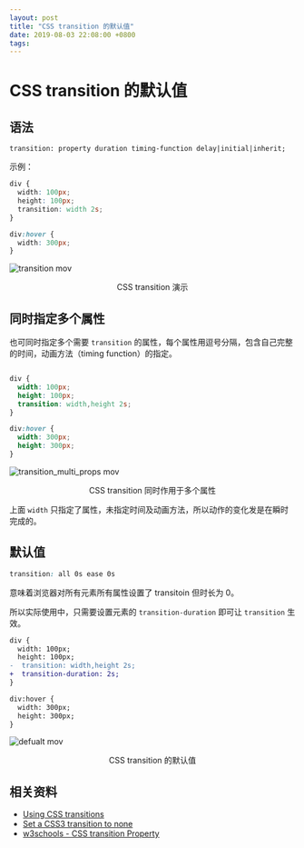 ```yaml
---
layout: post
title: "CSS transition 的默认值"
date: 2019-08-03 22:08:00 +0800
tags: 
---
```

    
# CSS transition 的默认值

## 语法

```
transition: property duration timing-function delay|initial|inherit;
```

示例：

```css
div {
  width: 100px;
  height: 100px;
  transition: width 2s;
}

div:hover {
  width: 300px;
}
```

![transition mov](https://user-images.githubusercontent.com/3783096/62132263-4c730b00-b30f-11e9-8434-dd149d72f863.gif)
<p align="center">CSS transition 演示</p>


## 同时指定多个属性

也可同时指定多个需要 `transition` 的属性，每个属性用逗号分隔，包含自己完整的时间，动画方法（timing function）的指定。

```css

div {
  width: 100px;
  height: 100px;
  transition: width,height 2s;
}

div:hover {
  width: 300px;
  height: 300px;
}

```

![transition_multi_props mov](https://user-images.githubusercontent.com/3783096/62132304-6280cb80-b30f-11e9-9017-303e4ef4fecc.gif)
<p align="center">CSS transition 同时作用于多个属性 </p>


上面 `width` 只指定了属性，未指定时间及动画方法，所以动作的变化发是在瞬时完成的。

## 默认值

```css
transition: all 0s ease 0s
```

意味着浏览器对所有元素所有属性设置了 transitoin 但时长为 0。

所以实际使用中，只需要设置元素的 `transition-duration` 即可让 `transition` 生效。

```diff
div {
  width: 100px;
  height: 100px;
-  transition: width,height 2s;
+  transition-duration: 2s;
}

div:hover {
  width: 300px;
  height: 300px;
}

```

![defualt mov](https://user-images.githubusercontent.com/3783096/62132377-8ba15c00-b30f-11e9-84f0-38b9f78c3f44.gif)
<p align="center">CSS transition 的默认值</p>


## 相关资料

- [Using CSS transitions](https://developer.mozilla.org/en-US/docs/Web/CSS/CSS_Transitions/Using_CSS_transitions)
- [Set a CSS3 transition to none](https://stackoverflow.com/a/41140206/1553656)
- [w3schools - CSS transition Property](https://www.w3schools.com/cssref/css3_pr_transition.asp)

    